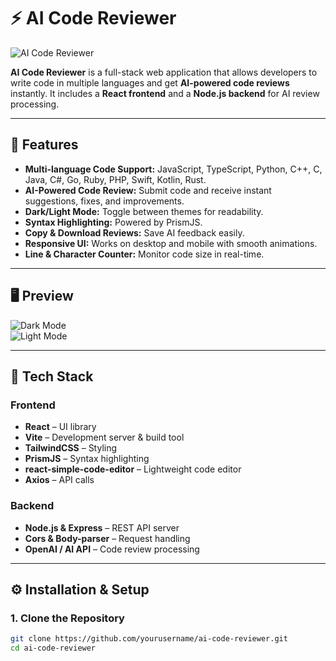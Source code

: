 # ⚡ AI Code Reviewer

![AI Code Reviewer](./assets/logo.png)  

**AI Code Reviewer** is a full-stack web application that allows developers to write code in multiple languages and get **AI-powered code reviews** instantly. It includes a **React frontend** and a **Node.js backend** for AI review processing.

---

## 🚀 Features

- **Multi-language Code Support:** JavaScript, TypeScript, Python, C++, C, Java, C#, Go, Ruby, PHP, Swift, Kotlin, Rust.
- **AI-Powered Code Review:** Submit code and receive instant suggestions, fixes, and improvements.
- **Dark/Light Mode:** Toggle between themes for readability.
- **Syntax Highlighting:** Powered by PrismJS.
- **Copy & Download Reviews:** Save AI feedback easily.
- **Responsive UI:** Works on desktop and mobile with smooth animations.
- **Line & Character Counter:** Monitor code size in real-time.

---

## 🖥️ Preview

![Dark Mode](./assets/screenshot-dark.png)  
![Light Mode](./assets/screenshot-light.png)  

---

## 📂 Tech Stack

### Frontend
- **React** – UI library  
- **Vite** – Development server & build tool  
- **TailwindCSS** – Styling  
- **PrismJS** – Syntax highlighting  
- **react-simple-code-editor** – Lightweight code editor  
- **Axios** – API calls  

### Backend
- **Node.js & Express** – REST API server  
- **Cors & Body-parser** – Request handling  
- **OpenAI / AI API** – Code review processing  

---

## ⚙️ Installation & Setup

### 1. Clone the Repository

```bash
git clone https://github.com/yourusername/ai-code-reviewer.git
cd ai-code-reviewer

